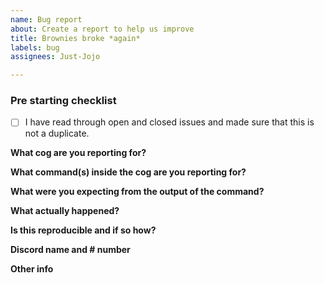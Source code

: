 ```yaml
---
name: Bug report
about: Create a report to help us improve
title: Brownies broke *again*
labels: bug
assignees: Just-Jojo

---
```


### Pre starting checklist
- [ ] I have read through open and closed issues and made sure that this is not a duplicate.

**What cog are you reporting for?**


**What command(s) inside the cog are you reporting for?**


**What were you expecting from the output of the command?**


**What actually happened?**


**Is this reproducible and if so how?**


**Discord name and # number**


**Other info**

